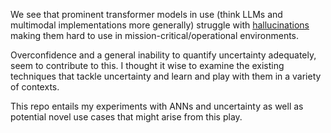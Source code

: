 We see that prominent transformer models in use (think LLMs and multimodal implementations more generally) struggle with [hallucinations](https://arxiv.org/pdf/2311.05232#page=13.39) making them hard to use in mission-critical/operational environments. 

Overconfidence and a general inability to quantify uncertainty adequately, seem to contribute to this. I thought it wise to examine the existing techniques that tackle uncertainty and learn and play with them in a variety of contexts.

This repo entails my experiments with ANNs and uncertainty as well as potential novel use cases that might arise from this play.
